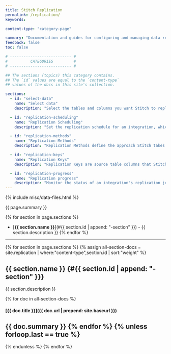 ```yaml
---
title: Stitch Replication
permalink: /replication/
keywords: 

content-type: "category-page"

summary: "Documentation and guides for configuring and managing data replication for your Stitch integrations."
feedback: false
toc: false

# --------------------------- #
#          CATEGORIES         #
# --------------------------- #

## The sections (topics) this category contains.
## The `id` values are equal to the `content-type`
## values of the docs in this site's collection.

sections:
  - id: "select-data"
    name: "Select data"
    description: "Select the tables and columns you want Stitch to replicate from your integration."

  - id: "replication-scheduling"
    name: "Replication Scheduling"
    description: "Set the replication schedule for an integration, which defines when and how often Stitch should run replication jobs."

  - id: "replication-methods"
    name: "Replication Methods"
    description: "Replication Methods define the approach Stitch takes when extracting data from a source during a replication job."

  - id: "replication-keys"
    name: "Replication Keys"
    description: "Replication Keys are source table columns that Stitch uses to identify new and updated data when using an incremental Replication Method."

  - id: "replication-progress"
    name: "Replication progress"
    description: "Monitor the status of an integration's replication job, including extraction and loading progress."
---
```

{% include misc/data-files.html %}

{{ page.summary }}

{% for section in page.sections %}
- [**{{ section.name }}**](#{{ section.id | append: "-section" }}) - {{ section.description }}
{% endfor %}

---

{% for section in page.sections %}
{% assign all-section-docs = site.replication | where:"content-type",section.id | sort:"weight" %}

## {{ section.name }} {#{{ section.id | append: "-section" }}}

{{ section.description }}

{% for doc in all-section-docs %}
#### [{{ doc.title }}]({{ doc.url | prepend: site.baseurl }})

{{ doc.summary }}
{% endfor %}
{% unless forloop.last == true %}
---
{% endunless %}
{% endfor %}